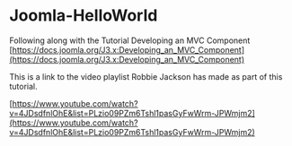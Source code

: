 # Joomla-HelloWorld

Following along with the Tutorial Developing an MVC Component
[https://docs.joomla.org/J3.x:Developing_an_MVC_Component](https://docs.joomla.org/J3.x:Developing_an_MVC_Component)

This is a link to the video playlist Robbie Jackson has made as part of this tutorial.

[https://www.youtube.com/watch?v=4JDsdfnlOhE&list=PLzio09PZm6Tshl1pasGyFwWrm-JPWmjm2](https://www.youtube.com/watch?v=4JDsdfnlOhE&list=PLzio09PZm6Tshl1pasGyFwWrm-JPWmjm2)
